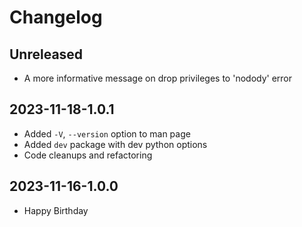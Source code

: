 # Changelog

## Unreleased

* A more informative message on drop privileges to 'nodody' error

## 2023-11-18-1.0.1

* Added `-V`, `--version` option to man page
* Added `dev` package with dev python options
* Code cleanups and refactoring

## 2023-11-16-1.0.0

* Happy Birthday
